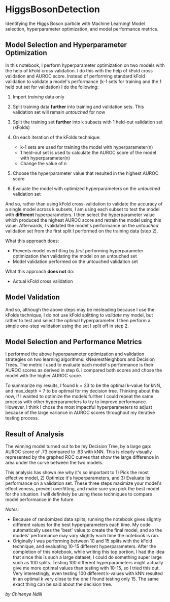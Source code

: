# HiggsBosonDetection
Identifying the Higgs Boson particle with Machine Learning! Model selection, hyperparameter optimization, and model performance metrics.

## Model Selection and Hyperparameter Optimization
In this notebook, I perform hyperparameter optimization on two models with the help of kFold cross validation. I do this with the help of kFold cross validation and AUROC score. Instead of performing standard kFold validation to validate a model's performance (k-1 sets for training and the 1 held out set for validation) I do the following: 

1) Import *training* data only

2) Split training data **further** into training and validation sets. This validation set will remain *untouched* for now

3) Split the training set **further** into k subsets with 1 held-out validation set (kFolds)

4) On each iteration of the kFolds technique: 
    - k-1 sets are used for training the model with hyperparameter(n)
    - 1 held-out set is used to calculate the AUROC score of the model with hyperparameter(n) 
    - Change the value of n
    
5) Choose the hyperparameter value that resulted in the highest AUROC score

6) Evaluate the model with optimized hyperparameters on the *untouched* validation set 

And so, rather than using kFold cross-validation to validate the accuracy of a single model across k subsets, I am using each subset to test the model with **different** hyperparameters. I then select the hyperparameter value which produced the highest AUROC score and retrain the model using this value. Afterwards, I validated the model's performance on the *untouched* validation set from the first split I performed on the training data (step 2). 

What this approach does:
* Prevents model overfitting by *first* performing hyperparameter optimization *then* validating the model on an untouched set 
* Model validation performed on the untouched validation set 

What this approach **does not** do: 
* Actual kFold cross validation

## Model Validation
And so, although the above steps may be misleading because I use the kFolds technique, I do not use kFold splitting to *validate* my model, but rather to test and select the optimal hyperparameter. I then perform a simple one-step validation using the set I split off in step 2.

## Model Selection and Performance Metrics
I performed the above hyperparameter optimization and validation strategies on two learning algorithms: kNearestNeighbors and Decision Trees. The metric I used to evaluate each model's performance is their AUROC scores as derived in step 6. I compared both scores and chose the model with the higher AUROC score. 

To summarize my results, I found k = 23 to be the optimal k-value for kNN, and max_depth = 7 to be optimal for my decision tree. Thinking about this now, if I wanted to optimize the models further I could repeat the same process with other hyperparameters to try to improve performance. However, I think I chose the most impactful hyperparameters to adjust because of the large variance in AUROC scores throughout my iterative testing process. 

## Result of Analysis 
The winning model turned out to be my Decision Tree, by a large gap: AUROC score of .73 compared to .63 with kNN. This is clearly visually represented by the graphed ROC curves that show the large difference in area under the curve between the two models. 

This analysis has shown me why it's so important to 1) Pick the most effective model, 2) Optimize it's hyperparameters, and 3) Evaluate its performance on a validation set. These three steps maximize your model's effectiveness, prevent overfitting, and make sure you pick the best model for the situation. I will definitely be using these techniques to compare model performance in the future. 

*Notes:*
- Because of randomized data splits, running the notebook gives slightly different values for the best hyperparameters each time. My code automatically uses the 'best' value to create the final model, and so the models' performance may vary slightly each time the notebook is ran. 
- Originally I was performing between 10 and 15 splits with the kFold technique, and evaluating 10-15 different hyperparameters. After the completion of this notebook, while writing this top portion, I had the idea that since this is such a large dataset, I could do something super large such as 100 splits. Testing 100 different hyperparameters might actually give me more optimal values than testing with 10-15, so I tried this out. Very interestingly, even testing 100 different k-values with kNN resulted in an optimal k very close to the one I found testing only 15. The same exact thing can be said about the decision tree.

*by Chinenye Ndili*
